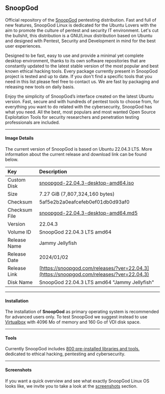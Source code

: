 ## SnoopGod

Official repository of the [SnoopGod](https://snoopgod.com) pentesting distribution. Fast and full of new features, SnoopGod Linux is dedicated for the Ubuntu Lovers with the aim to promote the culture of pentest and security IT environment. Let's cut the bullshit, this distribution is a GNU/Linux distribution based on Ubuntu and designed with Pentest, Security and Development in mind for the best user experiences.

Designed to be fast, easy to use and provide a minimal yet complete desktop environment, thanks to its own software repositories that are constantly updated to the latest stable version of the most popular and best known ethical hacking tools. Every package currently present in SnoopGod project is tested and up to date. If you don't find a specific tools that you need in this list please feel free to contact us. We are fast by packaging and releasing new tools on daily basis.

Enjoy the simplicity of SnoopGod’s interface created on the latest Ubuntu version. Fast, secure and with hundreds of pentest tools to choose from, for everything you want to do related with the cybersecurity, SnoopGod has what you need. All the best, most populars and most wanted Open Source Exploitation Tools for security researchers and penetration testing professionals are included.

* * *

#### Image Details

The current version of SnoopGod is based on Ubuntu 22.04.3 LTS. More information about the current release and download link can be found below.

| Key | Description |
| :--- | :--- |
| Custom Disk | [snoopgod-22.04.3-desktop-amd64.iso](https://mega.nz/file/lH0RSDgT#yWErrJaRjoUFUI6ZoT91BfQyaf0C9sWhOIpL8g4Rjwk) |
| Size | 7.27 GiB (7,807,324,160 bytes) |
| Checksum | 5af5e2b2a0eafcefeb0ef01db0d93af0 |
| Checksum File | [snoopgod-22.04.3-desktop-amd64.md5](https://mega.nz/file/RXElEQ4I#MaDhcOMSupC8IlcZBjKs0zU_4g0Gd4IIv8P87jlNLd4) |
| Version | 22.04.3 |
| Volume ID | SnoopGod 22.04.3 LTS amd64 |
| Release Name | Jammy Jellyfish |
| Release Date | 2024/01/02 |
| Release Link | [https://snoopgod.com/releases/?ver=22.04.3](https://snoopgod.com/releases/?ver=22.04.3) |
| Disk Name | SnoopGod 22.04.3 LTS amd64 "Jammy Jellyfish" |

* * *

#### Installation

The installation of **SnoopGod** as primary operating system is recommended for advanced users only. To test SnoopGod we suggest instead to use [Virtualbox](https://www.virtualbox.org/) with 4096 Mo of memory and 160 Go of VDI disk space.

* * *

#### Tools

Currently SnoopGod includes [800 pre-installed libraries and tools. ](https://github.com/snoopgod-linux/system/blob/main/TOOLS.md) dedicated to ethical hacking, pentesting and cybersecurity.

* * *

#### Screenshots

If you want a quick overview and see what exactly SnoopGod Linux OS looks like, we invite you to take a look at the [screenshots](https://github.com/snoopgod-linux/screenshots) section.
